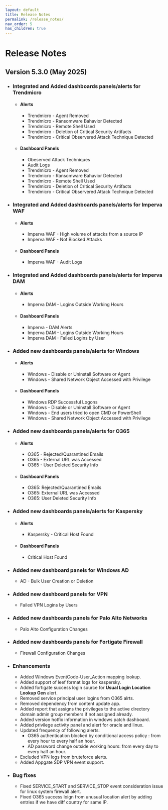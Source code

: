 ```yaml
---
layout: default
title: Release Notes
permalink: /release_notes/
nav_order: 5
has_children: true
---
```


# Release Notes

## Version 5.3.0 (May 2025)

* ### Integrated and Added dashboards panels/alerts for Trendmicro
    * #### Alerts
        * Trendmicro - Agent Removed
        * Trendmicro - Ransomware Bahavior Detected
        * Trendmicro - Remote Shell Used
        * Trendmicro - Deletion of Critical Security Artifacts
        * Trendmicro - Critical Observered Attack Technique Detected
    * #### Dashboard Panels
        * Obeserved Attack Techniques
        * Audit Logs
        * Trendmicro - Agent Removed
        * Trendmicro - Ransomware Bahavior Detected
        * Trendmicro - Remote Shell Used
        * Trendmicro - Deletion of Critical Security Artifacts
        * Trendmicro - Critical Observered Attack Technique Detected

* ### Integrated and Added dashboards panels/alerts for Imperva WAF
    * #### Alerts
        * Imperva WAF - High volume of attacks from a source IP
        * Imperva WAF - Not Blocked Attacks
    * #### Dashboard Panels
        * Imperva WAF - Audit Logs

* ### Integrated and Added dashboards panels/alerts for Imperva DAM
    * #### Alerts
        * Imperva DAM - Logins Outside Working Hours
    * #### Dashboard Panels
        * Imperva - DAM Alerts
        * Imperva DAM - Logins Outside Working Hours
        * Imperva DAM - Failed Logins by User

* ### Added new dashboards panels/alerts for Windows
    * #### Alerts
        * Windows - Disable or Uninstall Software or Agent
        * Windows - Shared Network Object Accessed with Privilege
    * #### Dashboard Panels
        * Windows RDP Successful Logons
        * Windows - Disable or Uninstall Software or Agent
        * Windows - End users tried to open CMD or PowerShell
        * Windows - Shared Network Object Accessed with Privilege

* ### Added new dashboards panels/alerts for O365
    * #### Alerts
        * O365 - Rejected/Quarantined Emails
        * O365 - External URL was Accessed
        * O365 - User Deleted Security Info 
    * #### Dashboard Panels
        * O365: Rejected/Quarantined Emails
        * O365: External URL was Accessed
        * O365: User Deleted Security Info

* ### Added new dashboards panels/alerts for Kaspersky
    * #### Alerts
        * Kaspersky - Critical Host Found
    * #### Dashboard Panels
        * Critical Host Found

* ### Added new dashboard panels for Windows AD
    * AD - Bulk User Creation or Deletion

* ### Added new dashboard panels for VPN
    * Failed VPN Logins by Users

* ### Added new dashboards panels for Palo Alto Networks
    * Palo Alto Configuration Changes

* ### Added new dashboards panels for Fortigate Firewall
    * Firewall Configuration Changes

* ### Enhancements
    * Added Windows EventCode-User_Action mapping lookup.
    * Added support of leef format logs for kaspersky.
    * Added fortigate success login source for **Usual Login Location Lookup Gen** alert.
    * Removed service principal user logins from O365 alrts.
    * Removed dependency from content update app.
    * Added report that assigns the privileges to the active directory domain admin group members if not assigned already.
    * Added version hotfix information in windows patch dashboard.
    * Added privilege activity panel and alert for oracle and linux.
    * Updated frequency of following alerts:
        * O365 authentication blocked by conditional access policy : from every hour to every half an hour.
        * AD password change outside working hours: from every day to every half an hour.
    * Excluded VPN logs from bruteforce alerts.
    * Added Appgate SDP VPN event support.

* ### Bug fixes
    * Fixed SERVICE_START and SERVICE_STOP event consideration issue for linux system firewall alert.
    * Fixed O365 success loign from unusual location alert by adding entries if we have diff country for same IP.




